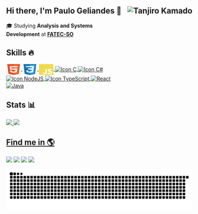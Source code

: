   <div> <p align="left"><h2> Hi there, I'm Paulo Geliandes 👋 
    <img align="right" alt="Tanjiro Kamado" height="215em" src="https://c.tenor.com/ESVgd3T5YlcAAAAC/demon-slayer-anime.gif"></h2>
  🎓 Studying <b>Analysis and Systems Development</b> at <b><a href="http://www.fatecsorocaba.edu.br/" target="_blank">FATEC-SO</a></b>
  </p>
  </div>

  <div style="display: inline_block"><h2 align="left">Skills 🔥</h2>
  <a href="https://developer.mozilla.org/pt-BR/docs/Web/HTML">
    <img align="center" alt="Icon HTML" height="30" width="40" src="https://raw.githubusercontent.com/devicons/devicon/master/icons/html5/html5-original.svg"/>
  </a>

  <a href="https://developer.mozilla.org/pt-BR/docs/Web/CSS">
    <img align="center" alt="Icon CSS" height="30" width="40" src="https://raw.githubusercontent.com/devicons/devicon/master/icons/css3/css3-original.svg"/>
  </a>

  <a href="https://developer.mozilla.org/pt-BR/docs/Web/JavaScript">
    <img align="center" alt="Icon JavaScript" height="30" width="40" src="https://raw.githubusercontent.com/devicons/devicon/master/icons/javascript/javascript-plain.svg"/>
   </a>
  <a href="https://learn.microsoft.com/pt-br/cpp/c-language/?view=msvc-170">
    <img align="center" alt="Icon C" height="32" width="40" src="https://raw.githubusercontent.com/jmnote/z-icons/master/svg/c.svg"/>
  </a>
  
  <a href="https://learn.microsoft.com/pt-br/dotnet/csharp/">
    <img align="center" alt="Icon C#" height="32" width="40" src="https://raw.githubusercontent.com/jmnote/z-icons/master/svg/csharp.svg"/>
  </a>
  
  <a href="https://nodejs.org/pt-br/docs/">
    <img align="center" alt="Icon NodeJS" height="32" width="40" src="https://cdn.jsdelivr.net/gh/devicons/devicon/icons/nodejs/nodejs-original.svg"/>
  </a>
  
  <a href="https://www.typescriptlang.org/docs/">
    <img align="center" alt="Icon TypeScript" height="32" width="40" src="https://cdn.jsdelivr.net/gh/devicons/devicon/icons/typescript/typescript-original.svg"/>
  </a>
  
  <a href="https://pt-br.reactjs.org/docs/getting-started.html">
    <img align="center" alt="React" height="32" width="40" src="https://cdn.jsdelivr.net/gh/devicons/devicon/icons/react/react-original-wordmark.svg" />
  </a>
  <a href="https://pt-br.reactjs.org/docs/getting-started.html">
    <img align="center" alt="Java" height="32" width="40" src="https://raw.githubusercontent.com/jmnote/z-icons/master/svg/java.svg" />
  </a>
 </div>
 
<h2 align="left">Stats 📊</h2>
 <div>
  <a href="https://github.com/Geliandes">
  <img height="180px" src="https://github-readme-stats.vercel.app/api?username=Geliandes&show_icons=true&theme=dark&include_all_commits=true&count_private=true"/>
  <img height="180px" src="https://github-readme-stats.vercel.app/api/top-langs/?username=Geliandes&layout=compact&langs_count=7&theme=dark"/>
  </div>
  

<div style="display: inline_block"><h2 align="left">Find me in 🌎</h2>
  <a href="https://www.instagram.com/geliandes/" target="_blank"><img src="https://img.shields.io/badge/-Instagram-%23E4405F?style=for-the-badge&logo=instagram&logoColor=white" target="_blank"></a>
  <a href = "mailto:geliandes@gmail.com"><img src="https://img.shields.io/badge/-Gmail-%23333?style=for-the-badge&logo=gmail&logoColor=white" target="_blank"></a>
  <a href="https://www.linkedin.com/in/paulo-geliandes/" target="_blank"><img src="https://img.shields.io/badge/-LinkedIn-%230077B5?style=for-the-badge&logo=linkedin&logoColor=white" target="_blank"></a> 
  <a href="https://www.facebook.com/geliandes" target="_blank"><img src="https://img.shields.io/badge/Facebook-1877F2?style=for-the-badge&logo=facebook&logoColor=white" target="_blank">	</a>
 
 ![Snake animation](https://github.com/Geliandes/Geliandes/blob/main/cobrinha.svg)
 
</div>
